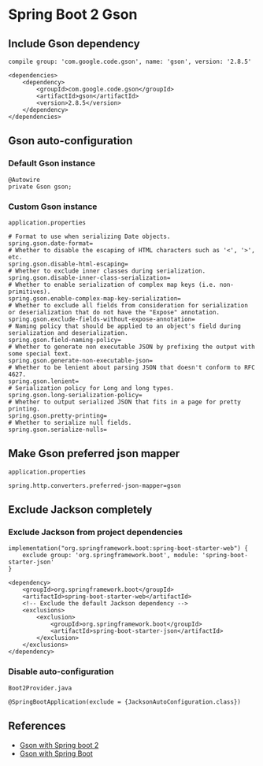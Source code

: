 # Spring Boot 2 Gson

## Include Gson dependency
```
compile group: 'com.google.code.gson', name: 'gson', version: '2.8.5'
```
```
<dependencies>
	<dependency>
		<groupId>com.google.code.gson</groupId>
		<artifactId>gson</artifactId>
		<version>2.8.5</version>
	</dependency>
</dependencies>
```

## Gson auto-configuration
### Default Gson instance
```
@Autowire
private Gson gson;
```

### Custom Gson instance
`application.properties`
```
# Format to use when serializing Date objects.
spring.gson.date-format=
# Whether to disable the escaping of HTML characters such as '<', '>', etc.
spring.gson.disable-html-escaping=
# Whether to exclude inner classes during serialization.
spring.gson.disable-inner-class-serialization=
# Whether to enable serialization of complex map keys (i.e. non-primitives).
spring.gson.enable-complex-map-key-serialization=
# Whether to exclude all fields from consideration for serialization or deserialization that do not have the "Expose" annotation.
spring.gson.exclude-fields-without-expose-annotation=
# Naming policy that should be applied to an object's field during serialization and deserialization.
spring.gson.field-naming-policy=
# Whether to generate non executable JSON by prefixing the output with some special text.
spring.gson.generate-non-executable-json=
# Whether to be lenient about parsing JSON that doesn't conform to RFC 4627.
spring.gson.lenient=
# Serialization policy for Long and long types.
spring.gson.long-serialization-policy=
# Whether to output serialized JSON that fits in a page for pretty printing.
spring.gson.pretty-printing=
# Whether to serialize null fields.
spring.gson.serialize-nulls=
```

## Make Gson preferred json mapper
`application.properties`
```
spring.http.converters.preferred-json-mapper=gson
```

## Exclude Jackson completely
### Exclude Jackson from project dependencies
```
implementation("org.springframework.boot:spring-boot-starter-web") {
	exclude group: 'org.springframework.boot', module: 'spring-boot-starter-json'
}
```
```
<dependency>
	<groupId>org.springframework.boot</groupId>
	<artifactId>spring-boot-starter-web</artifactId>
	<!-- Exclude the default Jackson dependency -->
	<exclusions>
		<exclusion>
			<groupId>org.springframework.boot</groupId>
			<artifactId>spring-boot-starter-json</artifactId>
		</exclusion>
	</exclusions>
</dependency>
```

### Disable auto-configuration
`Boot2Provider.java`
```
@SpringBootApplication(exclude = {JacksonAutoConfiguration.class})
```

## References
- [Gson with Spring boot 2](https://howtodoinjava.com/spring-boot2/gson-with-spring-boot/)
- [Gson with Spring Boot](https://www.javadevjournal.com/spring-boot/gson-with-spring-boot/)